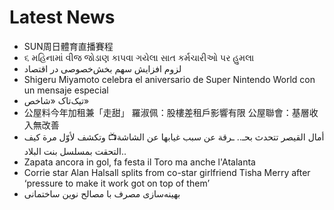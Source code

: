 # Latest News
-  SUN周日體育直播賽程
-  ૬ મહિનામાં વીજ જોડાણ કાપવા ગયેલા સાત કર્મચારીઓ પર હુમલા
-  لزوم افزایش سهم بخش‌خصوصی در اقتصاد
-  Shigeru Miyamoto celebra el aniversario de Super Nintendo World con un mensaje especial
-  تیک‌تاک «شاخص»
-  公屋料今年加租兼「走甜」 羅淑佩：股樓差租戶影響有限 公屋聯會：基層收入無改善
-  أمال القيصر تتحدث بحـ.. ـرقة عن سبب غيابها عن الشاشة📺 وتكشف لأوّل مرة كيف التحقت بمسلسل بنت البلاد..
-  Zapata ancora in gol, fa festa il Toro ma anche l'Atalanta
-  Corrie star Alan Halsall splits from co-star girlfriend Tisha Merry after ‘pressure to make it work got on top of them’
-  بهینه‌‌‌سازی مصرف با مصالح نوین ساختمانی

